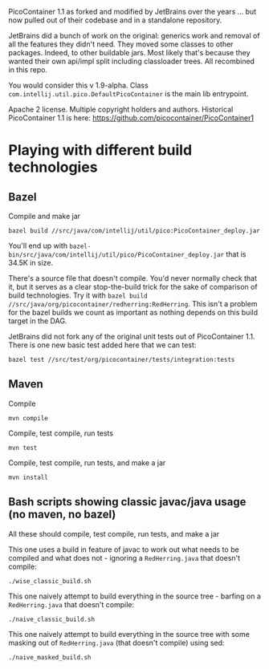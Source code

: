 PicoContainer 1.1 as forked and modified by JetBrains over the years ... but now pulled out of their codebase and in a standalone repository.

JetBrains did a bunch of work on the original: generics work and removal of all the features they didn't need.  They moved some classes to other packages. Indeed, to other buildable jars. Most likely that's because they wanted their own
api/impl split including classloader trees.  All recombined in this repo.


You would consider this v 1.9-alpha. Class `com.intellij.util.pico.DefaultPicoContainer` is the main lib entrypoint.

Apache 2 license. Multiple copyright holders and authors. Historical PicoContainer 1.1 is here: https://github.com/picocontainer/PicoContainer1

# Playing with different build technologies

## Bazel

Compile and make jar

```
bazel build //src/java/com/intellij/util/pico:PicoContainer_deploy.jar
```

You'll end up with `bazel-bin/src/java/com/intellij/util/pico/PicoContainer_deploy.jar` that is 34.5K in size.

There's a source file that doesn't compile. You'd never normally check that it, but it serves as a clear stop-the-build 
trick for the sake of comparison of build technologies.  Try it with `bazel build //src/java/org/picocontainer/redherring:RedHerring`. 
This isn't a problem for the bazel builds we count as important as nothing depends on this build target in the DAG.

JetBrains did not fork any of the original unit tests out of PicoContainer 1.1. There is one new basic test added here that we can test:

```
bazel test //src/test/org/picocontainer/tests/integration:tests
```

## Maven

Compile

```
mvn compile 
```

Compile, test compile, run tests

```
mvn test
```

Compile, test compile, run tests, and make a jar

```
mvn install 
```

## Bash scripts showing classic javac/java usage (no maven, no bazel)

All these should compile, test compile, run tests, and make a jar

This one uses a build in feature of javac to work out what needs to be compiled and what does not - ignoring a `RedHerring.java` that doesn't compile:

```
./wise_classic_build.sh
```

This one naively attempt to build everything in the source tree - barfing on a `RedHerring.java` that doesn't compile:

```
./naive_classic_build.sh
```

This one naively attempt to build everything in the source tree with some masking out of `RedHerring.java` (that doesn't compile) using sed:

```
./naive_masked_build.sh
```
